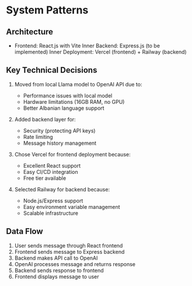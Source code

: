 # System Patterns

## Architecture
- Frontend: React.js with Vite
Inner Backend: Express.js (to be implemented)
Inner Deployment: Vercel (frontend) + Railway (backend)

## Key Technical Decisions
1. Moved from local Llama model to OpenAI API due to:
   - Performance issues with local model
   - Hardware limitations (16GB RAM, no GPU)
   - Better Albanian language support

2. Added backend layer for:
   - Security (protecting API keys)
   - Rate limiting
   - Message history management

3. Chose Vercel for frontend deployment because:
   - Excellent React support
   - Easy CI/CD integration
   - Free tier available

4. Selected Railway for backend because:
   - Node.js/Express support
   - Easy environment variable management
   - Scalable infrastructure

## Data Flow
1. User sends message through React frontend
2. Frontend sends message to Express backend
3. Backend makes API call to OpenAI
4. OpenAI processes message and returns response
5. Backend sends response to frontend
6. Frontend displays message to user
